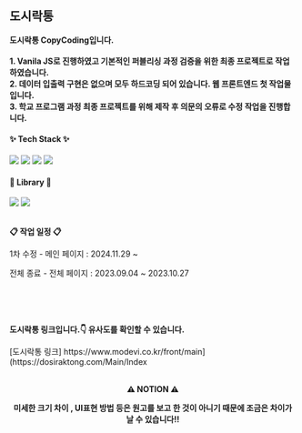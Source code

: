 <h2>도시락통</h3>

<p>
  <b>
    도시락통 CopyCoding입니다.
    <br/>
    <br/>1. Vanila JS로 진행하였고 기본적인 퍼블리싱 과정 검증을 위한 최종 프로젝트로 작업하였습니다.
    <br/>2. 데이터 입출력 구현은 없으며 모두 하드코딩 되어 있습니다. 웹 프론트엔드 첫 작업물입니다.
    <br/>3. 학교 프로그램 과정 최종 프로젝트를 위해 제작 후 의문의 오류로 수정 작업을 진행합니다.
  </b>
</p>


<h4>✨ Tech Stack ✨</h4>
<div>
  <img src="https://img.shields.io/badge/HTML-E34F26?style=for-the-badge&logo=HTML5&logoColor=white"/>
  <img src="https://img.shields.io/badge/CSS-1572B6?style=for-the-badge&logo=CSS3&logoColor=white"/>
  <img src="https://img.shields.io/badge/JavaScript-F7DF1E?style=for-the-badge&logo=javascript&logoColor=white"/>
  <img src="https://img.shields.io/badge/VSCode-2C2C32.svg?style=for-the-badge&logo=visual-studio-code&logoColor=22ABF3" />
</div>
<h4>📕 Library 📕</h4>
<div>
  <img src="https://img.shields.io/badge/JQuery-0769AD?style=for-the-badge&logo=jquery&logoColor=white"/>
  <img src="https://img.shields.io/badge/Swiper-6332F6?style=for-the-badge&logo=swiper&logoColor=white"/>
</div>
<br/>

<p><b>📋 작업 일정 📋</b></p>
<p>1차 수정 -  메인 페이지 : 2024.11.29 ~</p>
<p>전체 종료 -  전체 페이지 : 2023.09.04 ~ 2023.10.27</p>

<br/>
<br/>
<br/>

<p><b>도시락통 링크입니다.👇 유사도를 확인할 수 있습니다.</b></p>
[도시락통 링크] https://www.modevi.co.kr/front/main](https://dosiraktong.com/Main/Index

<br/>
<br/>

<p align='center'><b>⚠️ NOTION ⚠️</b></p>
<p align='center'><b>미세한 크기 차이 , UI표현 방법 등은 원고를 보고 한 것이 아니기 때문에 조금은 차이가 날 수 있습니다!!</b></p>
